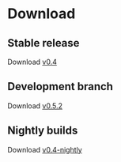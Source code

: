 # Download 


## Stable release 

Download <a href="https://github.com/elbing/harvey/archive/master.zip">v0.4</a>

## Development branch

Download <a href="https://github.com/elbing/harvey/archive/master.zip">v0.5.2</a>

## Nightly builds

Download <a href="https://github.com/elbing/harvey/archive/master.zip">v0.4-nightly</a>

